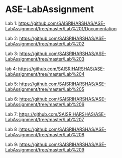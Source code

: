 # ASE-LabAssignment

Lab 1: https://github.com/SAISRIHARSHAS/ASE-LabAssignment/tree/master/Lab%201/Documentation

Lab 2: https://github.com/SAISRIHARSHAS/ASE-LabAssignment/tree/master/Lab%202

Lab 3: https://github.com/SAISRIHARSHAS/ASE-LabAssignment/tree/master/Lab%203

lab 4: https://github.com/SAISRIHARSHAS/ASE-LabAssignment/tree/master/Lab%204

Lab 5: https://github.com/SAISRIHARSHAS/ASE-LabAssignment/tree/master/Lab%205

Lab 6: https://github.com/SAISRIHARSHAS/ASE-LabAssignment/tree/master/Lab%206

Lab 7: https://github.com/SAISRIHARSHAS/ASE-LabAssignment/tree/master/Lab%207

Lab 8 :https://github.com/SAISRIHARSHAS/ASE-LabAssignment/tree/master/Lab%208

Lab 9: https://github.com/SAISRIHARSHAS/ASE-LabAssignment/tree/master/Lab%209
